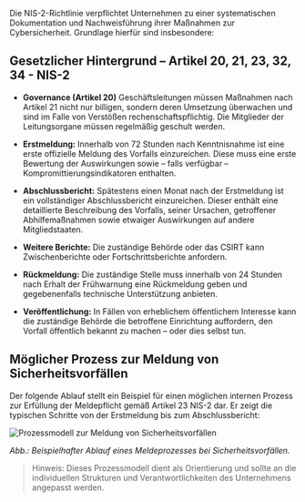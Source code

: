 Die NIS-2-Richtlinie verpflichtet Unternehmen zu einer systematischen Dokumentation und Nachweisführung ihrer Maßnahmen zur Cybersicherheit. Grundlage hierfür sind insbesondere:

## Gesetzlicher Hintergrund – Artikel 20, 21, 23, 32, 34 - NIS-2

- **Governance (Artikel 20)** Geschäftsleitungen müssen Maßnahmen nach Artikel 21 nicht nur billigen, sondern deren Umsetzung überwachen und sind im Falle von Verstößen rechenschaftspflichtig. Die Mitglieder der Leitungsorgane müssen regelmäßig geschult werden.

- **Erstmeldung:** Innerhalb von 72 Stunden nach Kenntnisnahme ist eine erste offizielle Meldung des Vorfalls einzureichen. Diese muss eine erste Bewertung der Auswirkungen sowie – falls verfügbar – Kompromittierungsindikatoren enthalten.

- **Abschlussbericht:** Spätestens einen Monat nach der Erstmeldung ist ein vollständiger Abschlussbericht einzureichen. Dieser enthält eine detaillierte Beschreibung des Vorfalls, seiner Ursachen, getroffener Abhilfemaßnahmen sowie etwaiger Auswirkungen auf andere Mitgliedstaaten.

- **Weitere Berichte:** Die zuständige Behörde oder das CSIRT kann Zwischenberichte oder Fortschrittsberichte anfordern.

- **Rückmeldung:** Die zuständige Stelle muss innerhalb von 24 Stunden nach Erhalt der Frühwarnung eine Rückmeldung geben und gegebenenfalls technische Unterstützung anbieten.

- **Veröffentlichung:** In Fällen von erheblichem öffentlichem Interesse kann die zuständige Behörde die betroffene Einrichtung auffordern, den Vorfall öffentlich bekannt zu machen – oder dies selbst tun.

## Möglicher Prozess zur Meldung von Sicherheitsvorfällen

Der folgende Ablauf stellt ein Beispiel für einen möglichen internen Prozess zur Erfüllung der Meldepflicht gemäß Artikel 23 NIS-2 dar. Er zeigt die typischen Schritte von der Erstmeldung bis zum Abschlussbericht:

![Prozessmodell zur Meldung von Sicherheitsvorfällen](media/Meldepflicht.drawio.png)

*Abb.: Beispielhafter Ablauf eines Meldeprozesses bei Sicherheitsvorfällen.*

> Hinweis: Dieses Prozessmodell dient als Orientierung und sollte an die individuellen Strukturen und Verantwortlichkeiten des Unternehmens angepasst werden.



